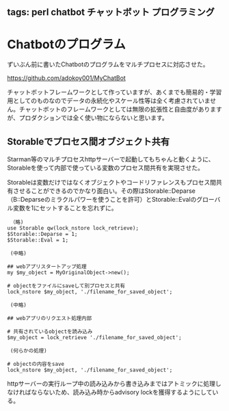 tags: perl chatbot チャットボット プログラミング
---
# Chatbotのプログラム

ずいぶん前に書いたChatbotのプログラムをマルチプロセスに対応させた。

<https://github.com/adokoy001/MyChatBot>

チャットボットフレームワークとして作っていますが、あくまでも簡易的・学習用としてのものなのでデータの永続化やスケール性等は全く考慮されていません。チャットボットのフレームワークとしては無限の拡張性と自由度がありますが、プロダクションでは全く使い物にならないと思います。

## Storableでプロセス間オブジェクト共有

Starman等のマルチプロセスhttpサーバーで起動してもちゃんと動くように、Storableを使って内部で使っている変数のプロセス間共有を実現させた。

Storableは変数だけではなくオブジェクトやコードリファレンスもプロセス間共有させることができるのでかなり面白い。その際はStorable::Deparse（B::Deparseのミラクルパワーを使うことを許可）とStorable::Evalのグローバル変数を1にセットすることを忘れずに。


     （略)
    use Storable qw(lock_nstore lock_retrieve);
    $Storable::Deparse = 1;
    $Storable::Eval = 1;
    
     (中略)
    
    ## webアプリスタートアップ処理
    my $my_object = MyOriginalObject->new();
    
    # objectをファイルにsaveして別プロセスと共有
    lock_nstore $my_object, './filename_for_saved_object';
    
     (中略)
    
    ## webアプリのリクエスト処理内部
    
    # 共有されているobjectを読み込み
    $my_object = lock_retrieve './filename_for_saved_object';
    
     (何らかの処理)
    
    # objectの内容をsave
    lock_nstore $my_object, './filename_for_saved_object';


httpサーバーの実行ループ中の読み込みから書き込みまではアトミックに処理しなければならないため、読み込み時からadvisory lockを獲得するようにしている。
